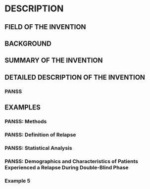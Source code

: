 # DESCRIPTION

## FIELD OF THE INVENTION

## BACKGROUND

## SUMMARY OF THE INVENTION

## DETAILED DESCRIPTION OF THE INVENTION

### PANSS

## EXAMPLES

### PANSS: Methods

### PANSS: Definition of Relapse

### PANSS: Statistical Analysis

### PANSS: Demographics and Characteristics of Patients Experienced a Relapse During Double-Blind Phase

### Example 5

